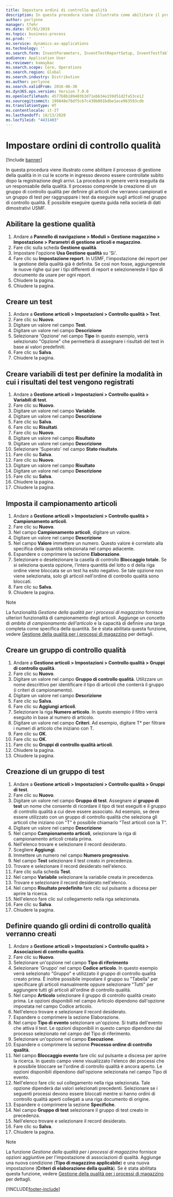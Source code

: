 ```yaml
---
title: Impostare ordini di controllo qualità
description: In questa procedura viene illustrato come abilitare il processo di gestione della qualità in in cui le scorte in ingresso devono essere controllate subito dopo la registrazione degli arrivi.
author: perlynne
manager: tfehr
ms.date: 07/01/2019
ms.topic: business-process
ms.prod: ''
ms.service: dynamics-ax-applications
ms.technology: ''
ms.search.form: InventParameters, InventTestReportSetup, InventTestTable, DefaultDashboard, InventTestVariable, InventTestVariableOutcome, InventItemSampling, InventTestQualityGroup, InventTestItemQualityGroupAdd, SysQueryForm, InventTestItemQualityGroup, InventTestGroup, InventTestAssociationTable
audience: Application User
ms.reviewer: kamaybac
ms.search.scope: Core, Operations
ms.search.region: Global
ms.search.industry: Distribution
ms.author: perlynne
ms.search.validFrom: 2016-06-30
ms.dyn365.ops.version: Version 7.0.0
ms.openlocfilehash: 4577b8b189403b3d71eb634e159d51d2fa53ce12
ms.sourcegitcommit: 199848e78df5cb7c439b001bdbe1ece963593cdb
ms.translationtype: HT
ms.contentlocale: it-IT
ms.lasthandoff: 10/13/2020
ms.locfileid: "4431403"
---
```

# <a name="set-up-quality-orders"></a>Impostare ordini di controllo qualità

[!include [banner](../../includes/banner.md)]

In questa procedura viene illustrato come abilitare il processo di gestione della qualità in in cui le scorte in ingresso devono essere controllate subito dopo la registrazione degli arrivi. La procedura in genere verrà eseguita da un responsabile della qualità. Il processo comprende la creazione di un gruppo di controllo qualità per definire gli articoli che verranno campionati e un gruppo di test per raggruppare i test da eseguire sugli articoli nel gruppo di controllo qualità. È possibile eseguire questa guida nella società di dati dimostrativi USMF.


## <a name="enable-quality-management"></a>Abilitare la gestione qualità
1. Andare a **Pannello di navigazione > Moduli > Gestione magazzino > Impostazione > Parametri di gestione articoli e magazzino**.
2. Fare clic sulla scheda **Gestione qualità**.
3. Impostare l'opzione **Usa Gestione qualità** su 'Sì'.
4. Fare clic su **Impostazione report**. In USMF, l'impostazione dei report per la gestione della qualità già è definita. Se così non fosse, aggiungereste le nuove righe qui per i tipi differenti di report e selezionereste il tipo di documento da usare per ogni report.  
5. Chiudere la pagina.
6. Chiudere la pagina.

## <a name="create-a-test"></a>Creare un test
1. Andare a **Gestione articoli > Impostazioni > Controllo qualità > Test**.
2. Fare clic su **Nuovo**.
3. Digitare un valore nel campo **Test**.
4. Digitare un valore nel campo **Descrizione**
5. Selezionare 'Opzione' nel campo **Tipo** In questo esempio, verrà selezionato "Opzione" che permetterà di assegnare i risultati del test in base ai valori predefiniti.  
6. Fare clic su **Salva**.
7. Chiudere la pagina.

## <a name="create-test-variables-to-define-the-way-test-results-are-recorded"></a>Creare variabili di test per definire la modalità in cui i risultati del test vengono registrati
1. Andare a **Gestione articoli > Impostazioni > Controllo qualità > Variabili di test**.
2. Fare clic su **Nuovo**.
3. Digitare un valore nel campo **Variabile**.
4. Digitare un valore nel campo **Descrizione**
5. Fare clic su **Salva**.
6. Fare clic su **Risultati**.
7. Fare clic su **Nuovo**.
8. Digitare un valore nel campo **Risultato**
9. Digitare un valore nel campo **Descrizione**
10. Selezionare 'Superato' nel campo **Stato risultato**.
11. Fare clic su **Salva**.
12. Fare clic su **Nuovo**.
13. Digitare un valore nel campo **Risultato**
14. Digitare un valore nel campo **Descrizione**
15. Fare clic su **Salva**.
16. Chiudere la pagina.
17. Chiudere la pagina.

## <a name="set-up-item-sampling"></a>Imposta il campionamento articoli
1. Andare a **Gestione articoli > Impostazioni > Controllo qualità > Campionamento articoli**.
2. Fare clic su **Nuovo**.
3. Nel campo **Campionamento articoli**, digitare un valore.
4. Digitare un valore nel campo **Descrizione**
5. Nel campo **Valore** immettere un numero. Questo valore è correlato alla specifica della quantità selezionata nel campo adiacente.  
6. Espandere o comprimere la sezione **Elaborazione**.
7. Selezionare o deselezionare la casella di controllo **Bloccaggio totale**. Se si seleziona questa opzione, l'intera quantità del lotto o d della riga ordine viene bloccata se un test ha esito negativo. Se tale opzione non viene selezionata, solo gli articoli nell'ordine di controllo qualità sono bloccati.  
8. Fare clic su **Salva**.
9. Chiudere la pagina.

> [!NOTE]
> La funzionalità *Gestione della qualità per i processi di magazzino* fornisce ulteriori funzionalità di campionamento degli articoli. Aggiunge un concetto di *ambito di campionamento dell'articolo* e la capacità di definire una targa completa come specifica della quantità. Se è stata abilitata questa funzione, vedere [Gestione della qualità per i processi di magazzino](../quality-management-for-warehouses-processes.md) per dettagli.

## <a name="create-a-quality-group"></a>Creare un gruppo di controllo qualità
1. Andare a **Gestione articoli > Impostazioni > Controllo qualità > Gruppi di controllo qualità**.
2. Fare clic su **Nuovo**.
3. Digitare un valore nel campo **Gruppo di controllo qualità**. Utilizzare un nome descrittivo per identificare il tipo di articoli che conterrà il gruppo (i criteri di campionamento).  
4. Digitare un valore nel campo **Descrizione**
5. Fare clic su **Salva**.
6. Fare clic su **Aggiungi articoli**.
7. Selezionare la riga **Numero articolo**. In questo esempio il filtro verrà eseguito in base al numero di articolo.  
8. Digitare un valore nel campo **Criteri**. Ad esempio, digitare T* per filtrare i numeri di articolo che iniziano con T.  
9. Fare clic su **OK**.
10. Fare clic su **OK**.
11. Fare clic su **Gruppi di controllo qualità articoli**.
12. Chiudere la pagina.
13. Chiudere la pagina.

## <a name="create-a-test-group"></a>Creazione di un gruppo di test
1. Andare a **Gestione articoli > Impostazioni > Controllo qualità > Gruppi di test**.
2. Fare clic su **Nuovo**.
3. Digitare un valore nel campo **Gruppo di test**. Assegnare al **gruppo di test** un nome che consente di ricordare il tipo di test eseguiti e il gruppo di controllo qualità a cui deve essere associato. Ad esempio, se deve essere utilizzato con un gruppo di controllo qualità che seleziona gli articoli che iniziano con "T" è possibile chiamarlo "Test articoli con la T".  
4. Digitare un valore nel campo **Descrizione**
5. Nel campo **Campionamento articoli**, selezionare la riga di campionamento articoli creata prima.
6. Nell'elenco trovare e selezionare il record desiderato.
7. Scegliere **Aggiungi**.
8. Immettere un numero nel campo **Numero progressivo**.
9. Nel campo **Test** selezionare il test creato in precedenza.
10. Trovare e selezionare il record desiderato nell'elenco.
11. Fare clic sulla scheda **Test**.
12. Nel campo **Variabile** selezionare la variabile creata in precedenza.
13. Trovare e selezionare il record desiderato nell'elenco.
14. Nel campo **Risultato predefinito** fare clic sul pulsante a discesa per aprire la ricerca.
15. Nell'elenco fare clic sul collegamento nella riga selezionata.
16. Fare clic su **Salva**.
17. Chiudere la pagina.

## <a name="define-when-quality-orders-will-be-created"></a>Definire quando gli ordini di controllo qualità verranno creati
1. Andare a **Gestione articoli > Impostazioni > Controllo qualità > Associazioni di controllo qualità**.
2. Fare clic su **Nuovo**.
3. Selezionare un'opzione nel campo **Tipo di riferimento**
4. Selezionare 'Gruppo' nel campo **Codice articolo**. In questo esempio verrà selezionato "Gruppo" e utilizzato il gruppo di controllo qualità creato prima. È inoltre possibile impostare il gruppo su "Tabella" per specificare gli articoli manualmente oppure selezionare "Tutti" per aggiungere tutti gli articoli all'ordine di controllo qualità.  
5. Nel campo **Articolo** selezionare il gruppo di controllo qualità creato prima. Le opzioni disponibili nel campo Articolo dipendono dall'opzione impostata nel campo Codice articolo.  
6. Nell'elenco trovare e selezionare il record desiderato.
7. Espandere o comprimere la sezione Elaborazione.
8. Nel campo **Tipo di evento** selezionare un'opzione. Si tratta dell'evento che attiva il test. Le opzioni disponibili in questo campo dipendono dal processo selezionato nel campo del Tipo di riferimento.  
9. Selezionare un'opzione nel campo **Esecuzione**.
10. Espandere o comprimere la sezione **Processo ordine di controllo qualità**.
11. Nel campo **Bloccaggio evento** fare clic sul pulsante a discesa per aprire la ricerca. In questo campo viene visualizzato l'elenco dei processi che è possibile bloccare se l'ordine di controllo qualità è ancora aperto. Le opzioni disponibili dipendono dall'opzione selezionata nel campo Tipo di evento.  
12. Nell'elenco fare clic sul collegamento nella riga selezionata. Tale opzione dipenderà dai valori selezionati precedenti. Selezionare se i seguenti processi devono essere bloccati mentre si hanno ordini di controllo qualità aperti collegati a una riga documento di origine.  
13. Espandere o comprimere la sezione **Specifiche**.
14. Nel campo **Gruppo di test** selezionare il gruppo di test creato in precedenza.
15. Nell'elenco trovare e selezionare il record desiderato.
16. Fare clic su **Salva**.
17. Chiudere la pagina.

> [!NOTE]
> La funzione *Gestione della qualità per i processi di magazzino* fornisce opzioni aggiuntive per l'impostazione di associazioni di qualità. Aggiunge una nuova condizione (**Tipo di magazzino applicabile**) e una nuova impostazione (**Criteri di elaborazione della qualità**). Se è stata abilitata questa funzione, vedere [Gestione della qualità per i processi di magazzino](../quality-management-for-warehouses-processes.md) per dettagli.

[!INCLUDE[footer-include](../../../includes/footer-banner.md)]